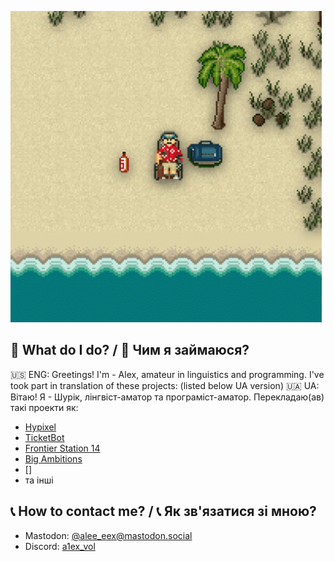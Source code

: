 ![literally me](ss13_beach.gif)

## 💽 What do I do? / 💽 Чим я займаюся?
🇺🇸 ENG:
Greetings! I'm - Alex, amateur in linguistics and programming.
I've took part in translation of these projects: (listed below UA version)
🇺🇦 UA:
Вітаю! Я - Шурік, лінгвіст-аматор та програміст-аматор.
Перекладаю(ав) такі проекти як:
- [Hypixel](https://hypixel.net/)
- [TicketBot](https://ticketsbot.net/)
- [Frontier Station 14](https://github.com/Iced-Coded/frontier-station-14)
- [Big Ambitions](https://store.steampowered.com/app/1331550/Big_Ambitions/)
- []
- та інші

## 📞 How to contact me? / 📞 Як зв'язатися зі мною?
- Mastodon: [@alee_eex@mastodon.social](https://mastodon.social/@alee_eex)
- Discord: [a1ex_vol](discordapp.com/users/1166724763746578514)
